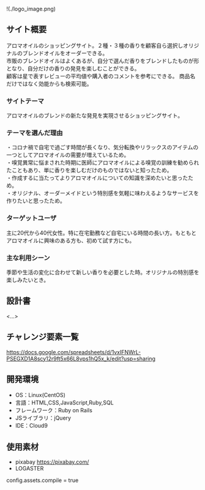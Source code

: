 !(./logo_image.png)

## サイト概要
アロマオイルのショッピングサイト。２種・３種の香りを顧客自ら選択しオリジナルのブレンドオイルをオーダーできる。<br>
市販のブレンドオイルはよくあるが、自分で選んだ香りをブレンドしたものが形となり、自分だけの香りの発見を楽しむことができる。<br>
顧客は星で表すレビューの平均値や購入者のコメントを参考にできる。
商品名だけではなく効能からも検索可能。

### サイトテーマ
アロマオイルのブレンドの新たな発見を実現させるショッピングサイト。<br>


### テーマを選んだ理由
・コロナ禍で自宅で過ごす時間が長くなり、気分転換やリラックスのアイテムの一つとしてアロマオイルの需要が増えているため。<br>
・嗅覚異常に悩まされた時期に医師にアロマオイルによる嗅覚の訓練を勧められたこともあり、単に香りを楽しむだけのものではないと知ったため。<br>
・作成するに当たってよりアロマオイルについての知識を深めたいと思ったため。<br>
・オリジナル、オーダーメイドという特別感を気軽に味わえるようなサービスを作りたいと思ったため。

### ターゲットユーザ
主に20代から40代女性。特に在宅勤務など自宅にいる時間の長い方。もともとアロマオイルに興味のある方も、初めて試す方にも。

### 主な利用シーン
季節や生活の変化に合わせて新しい香りを必要とした時。オリジナルの特別感を楽しみたいとき。

## 設計書
<...>

## チャレンジ要素一覧
https://docs.google.com/spreadsheets/d/1vxIFNWrL-PSEGXD1A8scy12r9ft5x66L8vps1hQ5x_k/edit?usp=sharing

## 開発環境
- OS：Linux(CentOS)
- 言語：HTML,CSS,JavaScript,Ruby,SQL
- フレームワーク：Ruby on Rails
- JSライブラリ：jQuery
- IDE：Cloud9

## 使用素材
- pixabay  https://pixabay.com/
- LOGASTER

config.assets.compile = true

